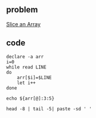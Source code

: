 ## problem
[Slice an Array](https://www.hackerrank.com/challenges/bash-tutorials-slice-an-array/problem)

## code
```shell
declare -a arr
i=0
while read LINE
do
    arr[$i]=$LINE
    let i++
done

echo ${arr[@]:3:5}

```

```shell
head -8 | tail -5| paste -sd ' '
```